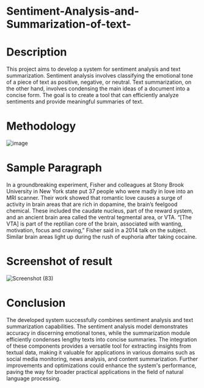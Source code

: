 # Sentiment-Analysis-and-Summarization-of-text-

# Description
This project aims to develop a system for sentiment analysis and text summarization. Sentiment analysis involves classifying the emotional tone of a piece of text as positive, negative, or neutral. Text summarization, on the other hand, involves condensing the main ideas of a document into a concise form. The goal is to create a tool that can efficiently analyze sentiments and provide meaningful summaries of text.

# Methodology
![image](https://github.com/ParamjeetSingh29/Sentiment-Analysis-and-Summarization-of-text-/assets/150776496/7ebbb028-c622-4093-90b4-08d8e3adc40f)


# Sample Paragraph
In a groundbreaking experiment, Fisher and colleagues at Stony Brook University in New York state put 37 people who were madly in love into an MRI scanner. Their work showed that romantic love causes a surge of activity in brain areas that are rich in dopamine, the brain’s feelgood chemical. These included the caudate nucleus, part of the reward system, and an ancient brain area called the ventral tegmental area, or VTA. “[The VTA] is part of the reptilian core of the brain, associated with wanting, motivation, focus and craving,” Fisher said in a 2014 talk on the subject. Similar brain areas light up during the rush of euphoria after taking cocaine.

# Screenshot of result
![Screenshot (83)](https://github.com/ParamjeetSingh29/Sentiment-Analysis-and-Summarization-of-text-/assets/150776496/2849f6a3-6c24-4f48-987c-8c7f2d778ad2)


# Conclusion
The developed system successfully combines sentiment analysis and text summarization capabilities. The sentiment analysis model demonstrates accuracy in discerning emotional tones, while the summarization module efficiently condenses lengthy texts into concise summaries. The integration of these components provides a versatile tool for extracting insights from textual data, making it valuable for applications in various domains such as social media monitoring, news analysis, and content summarization. Further improvements and optimizations could enhance the system's performance, paving the way for broader practical applications in the field of natural language processing.
